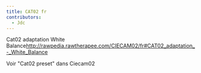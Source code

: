 ```yaml
---
title: CAT02 fr
contributors:
  - Jdc
---
```


Cat02 adaptation White
Balance[<http://rawpedia.rawtherapee.com/CIECAM02/fr#CAT02_adaptation_-_White_Balance>](http://rawpedia.rawtherapee.com/ciecam02/fr#cat02_adaptation_-_white_balance)

Voir "Cat02 preset" dans Ciecam02
